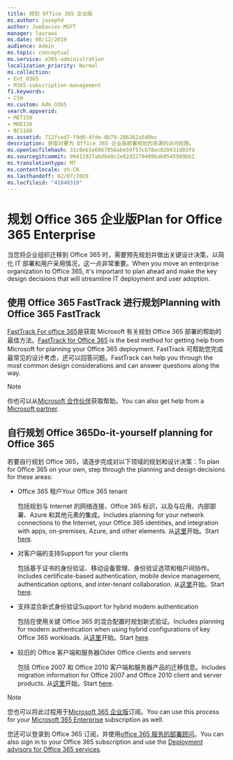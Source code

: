 ```yaml
---
title: 规划 Office 365 企业版
ms.author: josephd
author: JoeDavies-MSFT
manager: laurawi
ms.date: 08/12/2019
audience: Admin
ms.topic: conceptual
ms.service: o365-administration
localization_priority: Normal
ms.collection:
- Ent_O365
- M365-subscription-management
f1.keywords:
- CSH
ms.custom: Adm_O365
search.appverid:
- MET150
- MOE150
- BCS160
ms.assetid: 712fced7-f9d0-4fde-8b79-286262a5d0bc
description: 获取对要为 Office 365 企业版部署规划的资源的访问权限。
ms.openlocfilehash: 31c0eb1e6867856abe59f57cb78ec828431d03fd
ms.sourcegitcommit: 99411927abdb40c2e82d2279489ba60545989bb1
ms.translationtype: MT
ms.contentlocale: zh-CN
ms.lasthandoff: 02/07/2020
ms.locfileid: "41840319"
---
```

# <a name="plan-for-office-365-enterprise"></a><span data-ttu-id="21d21-103">规划 Office 365 企业版</span><span class="sxs-lookup"><span data-stu-id="21d21-103">Plan for Office 365 Enterprise</span></span>

<span data-ttu-id="21d21-104">当您将企业组织迁移到 Office 365 时，需要预先规划并做出关键设计决策，以简化 IT 部署和用户采用情况，这一点非常重要。</span><span class="sxs-lookup"><span data-stu-id="21d21-104">When you move an enterprise organization to Office 365, it's important to plan ahead and make the key design decisions that will streamline IT deployment and user adoption.</span></span> 

## <a name="planning-with-office-365-fasttrack"></a><span data-ttu-id="21d21-105">使用 Office 365 FastTrack 进行规划</span><span class="sxs-lookup"><span data-stu-id="21d21-105">Planning with Office 365 FastTrack</span></span>

<span data-ttu-id="21d21-106">[FastTrack For office 365](https://docs.microsoft.com/fasttrack/O365-fasttrack-benefit-for-office-365)是获取 Microsoft 有关规划 Office 365 部署的帮助的最佳方法。</span><span class="sxs-lookup"><span data-stu-id="21d21-106">[FastTrack for Office 365](https://docs.microsoft.com/fasttrack/O365-fasttrack-benefit-for-office-365) is the best method for getting help from Microsoft for planning your Office 365 deployment.</span></span> <span data-ttu-id="21d21-107">FastTrack 可帮助您完成最常见的设计考虑，还可以回答问题。</span><span class="sxs-lookup"><span data-stu-id="21d21-107">FastTrack can help you through the most common design considerations and can answer questions along the way.</span></span> 

>[!Note]
><span data-ttu-id="21d21-108">你也可以从[Microsoft 合作伙伴](https://www.microsoft.com/solution-providers/home)获取帮助。</span><span class="sxs-lookup"><span data-stu-id="21d21-108">You can also get help from a [Microsoft partner](https://www.microsoft.com/solution-providers/home).</span></span>
>

## <a name="do-it-yourself-planning-for-office-365"></a><span data-ttu-id="21d21-109">自行规划 Office 365</span><span class="sxs-lookup"><span data-stu-id="21d21-109">Do-it-yourself planning for Office 365</span></span>

<span data-ttu-id="21d21-110">若要自行规划 Office 365，请逐步完成对以下领域的规划和设计决策：</span><span class="sxs-lookup"><span data-stu-id="21d21-110">To plan for Office 365 on your own, step through the planning and design decisions for these areas:</span></span>

- <span data-ttu-id="21d21-111">Office 365 租户</span><span class="sxs-lookup"><span data-stu-id="21d21-111">Your Office 365 tenant</span></span>

  <span data-ttu-id="21d21-112">包括规划与 Internet 的网络连接、Office 365 标识，以及与应用、内部部署、Azure 和其他元素的集成。</span><span class="sxs-lookup"><span data-stu-id="21d21-112">Includes planning for your network connections to the Internet, your Office 365 identities, and integration with apps, on-premises, Azure, and other elements.</span></span> <span data-ttu-id="21d21-113">从[这里](subscriptions-licenses-accounts-and-tenants-for-microsoft-cloud-offerings.md)开始。</span><span class="sxs-lookup"><span data-stu-id="21d21-113">Start [here](subscriptions-licenses-accounts-and-tenants-for-microsoft-cloud-offerings.md).</span></span>

- <span data-ttu-id="21d21-114">对客户端的支持</span><span class="sxs-lookup"><span data-stu-id="21d21-114">Support for your clients</span></span>

  <span data-ttu-id="21d21-115">包括基于证书的身份验证、移动设备管理、身份验证选项和租户间协作。</span><span class="sxs-lookup"><span data-stu-id="21d21-115">Includes certificate-based authentication, mobile device management, authentication options, and inter-tenant collaboration.</span></span> <span data-ttu-id="21d21-116">从[这里](office-365-client-support-certificate-based-authentication.md)开始。</span><span class="sxs-lookup"><span data-stu-id="21d21-116">Start [here](office-365-client-support-certificate-based-authentication.md).</span></span>

- <span data-ttu-id="21d21-117">支持混合新式身份验证</span><span class="sxs-lookup"><span data-stu-id="21d21-117">Support for hybrid modern authentication</span></span>

  <span data-ttu-id="21d21-118">包括在使用关键 Office 365 的混合配置时规划新式验证。</span><span class="sxs-lookup"><span data-stu-id="21d21-118">Includes planning for modern authentication when using hybrid configurations of key Office 365 workloads.</span></span> <span data-ttu-id="21d21-119">从[这里](hybrid-modern-auth-overview.md)开始。</span><span class="sxs-lookup"><span data-stu-id="21d21-119">Start [here](hybrid-modern-auth-overview.md).</span></span>

- <span data-ttu-id="21d21-120">较旧的 Office 客户端和服务器</span><span class="sxs-lookup"><span data-stu-id="21d21-120">Older Office clients and servers</span></span>

  <span data-ttu-id="21d21-121">包括 Office 2007 和 Office 2010 客户端和服务器产品的迁移信息。</span><span class="sxs-lookup"><span data-stu-id="21d21-121">Includes migration information for Office 2007 and Office 2010 client and server products.</span></span> <span data-ttu-id="21d21-122">从[这里](plan-upgrade-previous-versions-office.md)开始。</span><span class="sxs-lookup"><span data-stu-id="21d21-122">Start [here](plan-upgrade-previous-versions-office.md).</span></span>

>[!Note]
><span data-ttu-id="21d21-123">您也可以将此过程用于[Microsoft 365 企业版](https://docs.microsoft.com/microsoft-365/enterprise/microsoft-365-overview)订阅。</span><span class="sxs-lookup"><span data-stu-id="21d21-123">You can use this process for your [Microsoft 365 Enterprise](https://docs.microsoft.com/microsoft-365/enterprise/microsoft-365-overview) subscription as well.</span></span>
>

<span data-ttu-id="21d21-124">您还可以登录到 Office 365 订阅，并使用[office 365 服务的部署顾问](deployment-advisors-for-office-365.md)。</span><span class="sxs-lookup"><span data-stu-id="21d21-124">You can also sign in to your Office 365 subscription and use the [Deployment advisors for Office 365 services](deployment-advisors-for-office-365.md).</span></span>



<!--

This checklist will help your organization as you plan and prepare for a migration to Office 365. The phases and steps in the checklist are aligned with the guidance provided by the [Onboarding Center](https://go.microsoft.com/fwlink/?LinkId=517115). Feel free to adapt this checklist to your organization's needs.

Most organizations don't need to do anything to prepare for Office 365. It's an application on the web and people are able to use it as soon as they have an account. Other organizations have more locations, security practices, or other requirements that create the need for more planning. For enterprise-level organizations, follow the checklist items below to get started with Office 365.
  
If you want help getting Office 365 set up, [FastTrack](https://fasttrack.microsoft.com/office) is the easiest way to deploy Office 365, you can also sign in and use the [Deployment advisors for Office 365 services](deployment-advisors-for-office-365.md).
  
|**Choose one or more to get started:**||
|:-----|:-----|
| [System requirements for Office](https://products.office.com/office-system-requirements) |- Microsoft Office Professional, Office 365, Office 365 ProPlus, and each Office application for Windows, Mac, iOS, and Android all have specific system requirements. Ensure your hardware and software meet the minimum system requirements.|
|**Most** customers connect their on-premises directory to Office 365. Get a head start on directory preparation by [installing and running IdFix on your network](https://www.microsoft.com/download/details.aspx?id=36832). <br> Use the [AAD Connect advisor](https://aka.ms/aadconnectpwsync) and the [Azure AD Premium set up guide](https://aka.ms/aadpguidance) to get customized set up guidance. <br> |- Automated checks against your directory to [validate people's accounts will properly synchronize](https://support.office.com/article/Prepare-to-provision-users-through-directory-synchronization-to-Office-365-01920974-9e6f-4331-a370-13aea4e82b3e). <br> - Recommends changes to directory objects and offers to automate the changes for you. <br> - [More details on using the IdFix tool](prepare-directory-attributes-for-synch-with-idfix.md). |
|**Read** our [network performance guidance](https://aka.ms/tune) and use our tools to ensure you have the connectivity and performance configuration necessary to provide people with the best experience.  <br> | - Ensure you can connect to Office 365, if you filter or scan outbound traffic, you'll want to understand what [managing Office 365 endpoints](https://support.office.com/article/Managing-Office-365-endpoints-99cab9d4-ef59-4207-9f2b-3728eb46bf9a) means for your organization.  <br>  - [Model and test your network capacity](https://support.office.com/article/Network-and-migration-planning-for-Office-365-f5ee6c33-bcd7-4b0b-b0f8-dc1d9fb8d132) or move to an [Azure ExpressRoute for Office 365](https://support.office.com/article/Azure-ExpressRoute-for-Office-365-6d2534a2-c19c-4a99-be5e-33a0cee5d3bd) circuit for a more predictable experience.   |
|**Use** our [planning checklist](https://support.office.com/article/Deployment-planning-checklist-for-Office-365-5fa4f6ef-35ad-4840-91c1-4834df3df5a0) as a starting place for building your own deployment plan.  <br> | - In-depth overview of possible areas you'll need to plan for with links to reference or how-to information to help you plan. |
|**Use** the [Exchange Server Large Item Script](https://gallery.technet.microsoft.com/Exchange-Server-Large-Item-b9546cc6) to find mail items that may be too large to migrate.  <br> | - Uses Exchange Web Services to impersonate, access, scan the mailbox for file sizes you specify, and dumps the results in a CSV file. Read the [detailed instructions on how to use the script](https://blogs.technet.com/b/mikehall/archive/2013/06/27/large-mail-item-script.aspx). |
|**Take** advantage of [Microsoft deployment experts](https://go.microsoft.com/fwlink/?LinkId=517115) who can help you from planning to helping everyone start using the new services and applications.  <br> Use the [Deployment wizards for Office 365 services](https://support.office.com/article/Deployment-wizards-for-Office-365-services-165f46e8-3533-4d76-be57-97f81ebd40f2) to get customized set up guidance.  <br> | - The Onboarding center works directly with customers and with partner organizations. Give them a call today. |
|**Use** the [templates and resources in the Office 365 success center](https://www.microsoft.com/fasttrack/resources) to share your deployment and onboarding plans with the people in your organization.  <br> | - Communication with everyone before, during, and after the transition to Office 365 is critical.  <br> - Use our templates, guides, and handouts to improve your communications. |
|**Read** the article [Office 365 Network Connectivity Principles](https://aka.ms/o365networkingprinciples) to understand the connectivity principles for securely managing Office 365 traffic and getting the best possible performance.  <br> | - This article will help you understand the most recent guidance for securely optimizing Office 365 network connectivity. |
   
Want more resources to help you integrate Office 365 with your broader cloud strategy? Here are the [Microsoft cloud IT architecture resources](https://docs.microsoft.com/office365/enterprise/microsoft-cloud-it-architecture-resources).
  
## Want to talk with support?

We're here to help, [contact support](https://support.office.com/article/32a17ca7-6fa0-4870-8a8d-e25ba4ccfd4b) for business products.


--> 